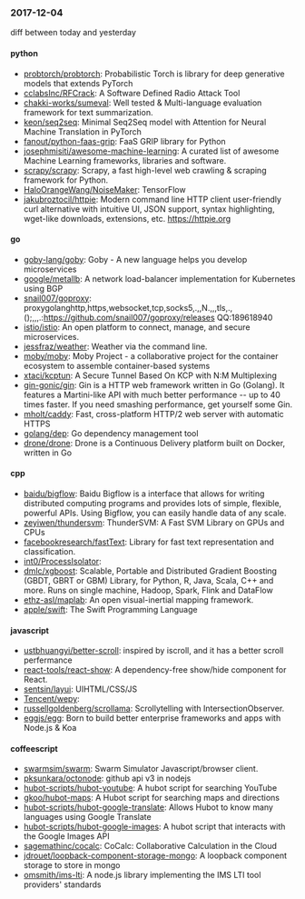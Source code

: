 ### 2017-12-04
diff between today and yesterday

#### python
* [probtorch/probtorch](https://github.com/probtorch/probtorch): Probabilistic Torch is library for deep generative models that extends PyTorch
* [cclabsInc/RFCrack](https://github.com/cclabsInc/RFCrack): A Software Defined Radio Attack Tool
* [chakki-works/sumeval](https://github.com/chakki-works/sumeval): Well tested & Multi-language evaluation framework for text summarization.
* [keon/seq2seq](https://github.com/keon/seq2seq): Minimal Seq2Seq model with Attention for Neural Machine Translation in PyTorch
* [fanout/python-faas-grip](https://github.com/fanout/python-faas-grip): FaaS GRIP library for Python
* [josephmisiti/awesome-machine-learning](https://github.com/josephmisiti/awesome-machine-learning): A curated list of awesome Machine Learning frameworks, libraries and software.
* [scrapy/scrapy](https://github.com/scrapy/scrapy): Scrapy, a fast high-level web crawling & scraping framework for Python.
* [HaloOrangeWang/NoiseMaker](https://github.com/HaloOrangeWang/NoiseMaker): TensorFlow
* [jakubroztocil/httpie](https://github.com/jakubroztocil/httpie): Modern command line HTTP client  user-friendly curl alternative with intuitive UI, JSON support, syntax highlighting, wget-like downloads, extensions, etc. https://httpie.org

#### go
* [goby-lang/goby](https://github.com/goby-lang/goby): Goby - A new language helps you develop microservices
* [google/metallb](https://github.com/google/metallb): A network load-balancer implementation for Kubernetes using BGP
* [snail007/goproxy](https://github.com/snail007/goproxy): proxygolanghttp,https,websocket,tcp,socks5,.,,N.,,,tls,.,();,,,.:https://github.com/snail007/goproxy/releases QQ:189618940
* [istio/istio](https://github.com/istio/istio): An open platform to connect, manage, and secure microservices.
* [jessfraz/weather](https://github.com/jessfraz/weather): Weather via the command line.
* [moby/moby](https://github.com/moby/moby): Moby Project - a collaborative project for the container ecosystem to assemble container-based systems
* [xtaci/kcptun](https://github.com/xtaci/kcptun): A Secure Tunnel Based On KCP with N:M Multiplexing
* [gin-gonic/gin](https://github.com/gin-gonic/gin): Gin is a HTTP web framework written in Go (Golang). It features a Martini-like API with much better performance -- up to 40 times faster. If you need smashing performance, get yourself some Gin.
* [mholt/caddy](https://github.com/mholt/caddy): Fast, cross-platform HTTP/2 web server with automatic HTTPS
* [golang/dep](https://github.com/golang/dep): Go dependency management tool
* [drone/drone](https://github.com/drone/drone): Drone is a Continuous Delivery platform built on Docker, written in Go

#### cpp
* [baidu/bigflow](https://github.com/baidu/bigflow): Baidu Bigflow is a interface that allows for writing distributed computing programs and provides lots of simple, flexible, powerful APIs. Using Bigflow, you can easily handle data of any scale.
* [zeyiwen/thundersvm](https://github.com/zeyiwen/thundersvm): ThunderSVM: A Fast SVM Library on GPUs and CPUs
* [facebookresearch/fastText](https://github.com/facebookresearch/fastText): Library for fast text representation and classification.
* [int0/ProcessIsolator](https://github.com/int0/ProcessIsolator): 
* [dmlc/xgboost](https://github.com/dmlc/xgboost): Scalable, Portable and Distributed Gradient Boosting (GBDT, GBRT or GBM) Library, for Python, R, Java, Scala, C++ and more. Runs on single machine, Hadoop, Spark, Flink and DataFlow
* [ethz-asl/maplab](https://github.com/ethz-asl/maplab): An open visual-inertial mapping framework.
* [apple/swift](https://github.com/apple/swift): The Swift Programming Language

#### javascript
* [ustbhuangyi/better-scroll](https://github.com/ustbhuangyi/better-scroll): inspired by iscroll, and it has a better scroll perfermance
* [react-tools/react-show](https://github.com/react-tools/react-show): A dependency-free show/hide component for React.
* [sentsin/layui](https://github.com/sentsin/layui): UIHTML/CSS/JS
* [Tencent/wepy](https://github.com/Tencent/wepy): 
* [russellgoldenberg/scrollama](https://github.com/russellgoldenberg/scrollama): Scrollytelling with IntersectionObserver.
* [eggjs/egg](https://github.com/eggjs/egg): Born to build better enterprise frameworks and apps with Node.js & Koa

#### coffeescript
* [swarmsim/swarm](https://github.com/swarmsim/swarm): Swarm Simulator Javascript/browser client.
* [pksunkara/octonode](https://github.com/pksunkara/octonode): github api v3 in nodejs
* [hubot-scripts/hubot-youtube](https://github.com/hubot-scripts/hubot-youtube): A hubot script for searching YouTube
* [gkoo/hubot-maps](https://github.com/gkoo/hubot-maps): A Hubot script for searching maps and directions
* [hubot-scripts/hubot-google-translate](https://github.com/hubot-scripts/hubot-google-translate): Allows Hubot to know many languages using Google Translate
* [hubot-scripts/hubot-google-images](https://github.com/hubot-scripts/hubot-google-images): A hubot script that interacts with the Google Images API
* [sagemathinc/cocalc](https://github.com/sagemathinc/cocalc): CoCalc: Collaborative Calculation in the Cloud
* [jdrouet/loopback-component-storage-mongo](https://github.com/jdrouet/loopback-component-storage-mongo): A loopback component storage to store in mongo
* [omsmith/ims-lti](https://github.com/omsmith/ims-lti): A node.js library implementing the IMS LTI tool providers' standards
